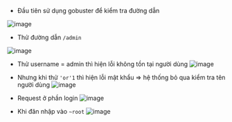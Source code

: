 - Đầu tiên sử dụng gobuster để kiểm tra đường dẫn
  
![image](https://github.com/user-attachments/assets/50e0ad8b-f529-4931-81d4-6b513dab6bc0)

- Thử đường dẫn `/admin`
  
![image](https://github.com/user-attachments/assets/1f74df9f-8256-489d-a85b-350846d14509)

- Thử username = admin thì hiện lỗi không tồn tại người dùng
![image](https://github.com/user-attachments/assets/b015efc1-910c-45a8-aff4-d23f6b9f3873)

- Nhưng khi thử `'or'1` thì hiện lỗi mật khẩu => hệ thống bỏ qua kiểm tra tên người dùng
![image](https://github.com/user-attachments/assets/f2f6afd6-8769-4fc2-828a-ce490dffab07)

- Request ở phần login 
![image](https://github.com/user-attachments/assets/0a0756ae-7a52-4083-9626-e697c74a66e2)

- Khi đăn nhập vào `~root`
![image](https://github.com/user-attachments/assets/56778df6-894d-4116-97ee-eeafb511097d)

